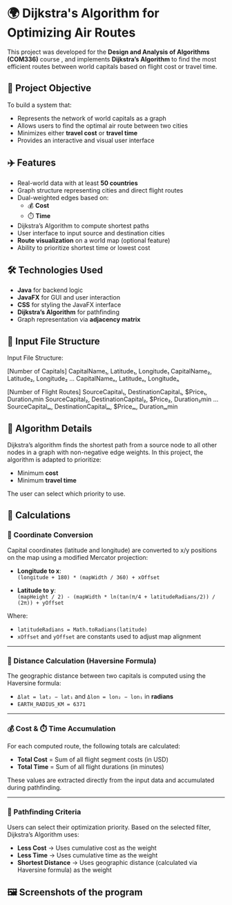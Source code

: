 # 🌍 Dijkstra's Algorithm for Optimizing Air Routes

This project was developed for the **Design and Analysis of Algorithms (COM336)** course , and implements **Dijkstra’s Algorithm** to find the most efficient routes between world capitals based on flight cost or travel time.

## 📌 Project Objective

To build a system that:
- Represents the network of world capitals as a graph
- Allows users to find the optimal air route between two cities
- Minimizes either **travel cost** or **travel time**
- Provides an interactive and visual user interface

## ✈️ Features

- Real-world data with at least **50 countries**
- Graph structure representing cities and direct flight routes
- Dual-weighted edges based on:
  - 💰 **Cost**
  - ⏱️ **Time**
- Dijkstra’s Algorithm to compute shortest paths
- User interface to input source and destination cities
- **Route visualization** on a world map (optional feature)
- Ability to prioritize shortest time or lowest cost

## 🛠️ Technologies Used

- **Java** for backend logic
- **JavaFX** for GUI and user interaction
- **CSS** for styling the JavaFX interface
- **Dijkstra’s Algorithm** for pathfinding
- Graph representation via **adjacency matrix**

## 📄 Input File Structure
Input File Structure:

[Number of Capitals]
CapitalName₁, Latitude₁, Longitude₁
CapitalName₂, Latitude₂, Longitude₂
...
CapitalNameₙ, Latitudeₙ, Longitudeₙ

[Number of Flight Routes]
SourceCapital₁, DestinationCapital₁, $Price₁, Duration₁min
SourceCapital₂, DestinationCapital₂, $Price₂, Duration₂min
...
SourceCapitalₘ, DestinationCapitalₘ, $Priceₘ, Durationₘmin

## 🧠 Algorithm Details

Dijkstra’s algorithm finds the shortest path from a source node to all other nodes in a graph with non-negative edge weights. In this project, the algorithm is adapted to prioritize:
- Minimum **cost**
- Minimum **travel time**

The user can select which priority to use.
## 🧮 Calculations

### 📍 Coordinate Conversion
Capital coordinates (latitude and longitude) are converted to x/y positions on the map using a modified Mercator projection:

- **Longitude to x**:  
  `(longitude + 180) * (mapWidth / 360) + xOffset`

- **Latitude to y**:  
  `(mapHeight / 2) - (mapWidth * ln(tan(π/4 + latitudeRadians/2)) / (2π)) + yOffset`

Where:
- `latitudeRadians = Math.toRadians(latitude)`
- `xOffset` and `yOffset` are constants used to adjust map alignment

---

### 📏 Distance Calculation (Haversine Formula)
The geographic distance between two capitals is computed using the Haversine formula:


- `Δlat = lat₂ − lat₁` and `Δlon = lon₂ − lon₁` in **radians**  
- `EARTH_RADIUS_KM = 6371`

---

### 💰 Cost & ⏱️ Time Accumulation
For each computed route, the following totals are calculated:

- **Total Cost** = Sum of all flight segment costs (in USD)
- **Total Time** = Sum of all flight durations (in minutes)

These values are extracted directly from the input data and accumulated during pathfinding.

---

### 🧠 Pathfinding Criteria
Users can select their optimization priority. Based on the selected filter, Dijkstra’s Algorithm uses:

- **Less Cost** → Uses cumulative cost as the weight
- **Less Time** → Uses cumulative time as the weight
- **Shortest Distance** → Uses geographic distance (calculated via Haversine formula) as the weight

## 🖼️ Screenshots of the program
